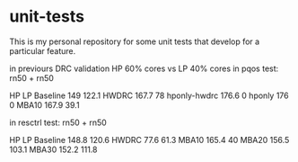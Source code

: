 # unit-tests

This is my personal repository for some unit tests that develop for a particular feature. 

in previours DRC validation HP 60% cores vs LP 40% cores
in pqos test: 
rn50 + rn50 

HP	LP
Baseline	149	122.1
HWDRC	167.7	78
hponly-hwdrc	176.6	0
hponly	176	0
MBA10	167.9	39.1

in resctrl test:
rn50 + rn50 

HP	LP
Baseline	148.8	120.6
HWDRC	77.6	61.3
MBA10	165.4	40
MBA20	156.5	103.1
MBA30	152.2	111.8
